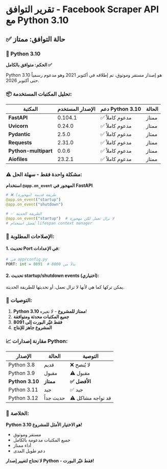# تقرير التوافق - Facebook Scraper API مع Python 3.10

## ✅ حالة التوافق: ممتاز

### 🐍 Python 3.10 
**الحكم: متوافق بالكامل ✅**

Python 3.10 هو إصدار مستقر وموثوق، تم إطلاقه في أكتوبر 2021 وهو مدعوم رسمياً حتى أكتوبر 2026.

### 📦 تحليل المكتبات المستخدمة:

| المكتبة | الإصدار المستخدم | دعم Python 3.10 | الحالة |
|---------|------------------|------------------|---------|
| **FastAPI** | 0.104.1 | ✅ مدعوم كاملاً | ممتاز |
| **Uvicorn** | 0.24.0 | ✅ مدعوم كاملاً | ممتاز |
| **Pydantic** | 2.5.0 | ✅ مدعوم كاملاً | ممتاز |
| **Requests** | 2.31.0 | ✅ مدعوم كاملاً | ممتاز |
| **Python-multipart** | 0.0.6 | ✅ مدعوم كاملاً | ممتاز |
| **Aiofiles** | 23.2.1 | ✅ مدعوم كاملاً | ممتاز |

### ⚠️ مشكلة واحدة فقط - سهلة الحل:

**استخدام `@app.on_event` المهجور في FastAPI**

```python
# ❌ طريقة قديمة (مهجورة)
@app.on_event("startup")
@app.on_event("shutdown")

# ✅ الطريقة الحديثة
@app.on_event("startup")  # لا تزال تعمل لكن مهجورة
# يُفضل استخدام lifespan context manager
```

### 🔧 الإصلاحات المطلوبة:

#### 1. تحديث Port في الإعدادات:
```python
# في app/config.py
PORT: int = 8091  # بدلاً من 8000
```

#### 2. تحديث startup/shutdown events (اختياري):
يمكن تركها كما هي لأنها لا تزال تعمل، أو تحديثها للطريقة الحديثة.

### 🚀 التوصيات:

1. **Python 3.10 ممتاز للمشروع** - لا تغيره!
2. **جميع المكتبات محدثة ومتوافقة**
3. **فقط غيّر البورت إلى 8091**
4. **المشروع جاهز للإنتاج**

### 📈 مقارنة إصدارات Python:

| الإصدار | الحالة | التوصية |
|---------|--------|----------|
| Python 3.8 | قديم | ❌ لا يُنصح |
| Python 3.9 | مقبول | ⚠️ مقبول |
| **Python 3.10** | **ممتاز** | **✅ الأفضل** |
| Python 3.11 | جيد | ✅ جيد |
| Python 3.12 | حديث جداً | ⚠️ قد تواجه مشاكل |

### 🎯 الخلاصة:

**Python 3.10 هو الاختيار الأمثل للمشروع!**
- مستقر وموثوق
- جميع المكتبات مدعومة بالكامل  
- أداء ممتاز
- دعم طويل المدى

**لا تحتاج لتغيير إصدار Python - فقط غيّر البورت!**
